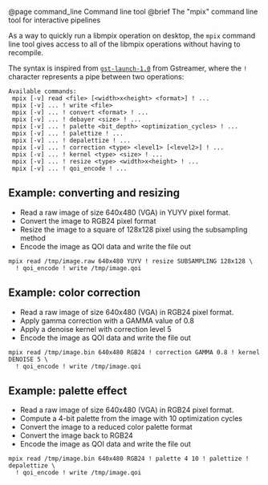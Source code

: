@page command_line Command line tool
@brief The "mpix" command line tool for interactive pipelines

As a way to quickly run a libmpix operation on desktop, the `mpix` command line tool gives
access to all of the libmpix operations without having to recompile.

The syntax is inspired from [`gst-launch-1.0`][1] from Gstreamer, where the `!` character
represents a pipe between two operations:

[1]: https://gstreamer.freedesktop.org/documentation/tools/gst-launch.html

```
Available commands:
 mpix [-v] read <file> [<width>x<height> <format>] ! ...
 mpix [-v] ... ! write <file>
 mpix [-v] ... ! convert <format> ! ...
 mpix [-v] ... ! debayer <size> ! ...
 mpix [-v] ... ! palette <bit_depth> <optimization_cycles> ! ...
 mpix [-v] ... ! palettize ! ...
 mpix [-v] ... ! depalettize ! ...
 mpix [-v] ... ! correction <type> <level1> [<level2>] ! ...
 mpix [-v] ... ! kernel <type> <size> ! ...
 mpix [-v] ... ! resize <type> <width>x<height> ! ...
 mpix [-v] ... ! qoi_encode ! ...
```

## Example: converting and resizing

- Read a raw image of size 640x480 (VGA) in YUYV pixel format.
- Convert the image to RGB24 pixel format
- Resize the image to a square of 128x128 pixel using the subsampling method
- Encode the image as QOI data and write the file out

```
mpix read /tmp/image.raw 640x480 YUYV ! resize SUBSAMPLING 128x128 \
  ! qoi_encode ! write /tmp/image.qoi
```

## Example: color correction

- Read a raw image of size 640x480 (VGA) in RGB24 pixel format.
- Apply gamma correction with a GAMMA value of 0.8
- Apply a denoise kernel with correction level 5
- Encode the image as QOI data and write the file out

```
mpix read /tmp/image.bin 640x480 RGB24 ! correction GAMMA 0.8 ! kernel DENOISE 5 \
  ! qoi_encode ! write /tmp/image.qoi
```

## Example: palette effect

- Read a raw image of size 640x480 (VGA) in RGB24 pixel format.
- Compute a 4-bit palette from the image with 10 optimization cycles
- Convert the image to a reduced color palette format
- Convert the image back to RGB24
- Encode the image as QOI data and write the file out

```
mpix read /tmp/image.bin 640x480 RGB24 ! palette 4 10 ! palettize ! depalettize \
  ! qoi_encode ! write /tmp/image.qoi
```
